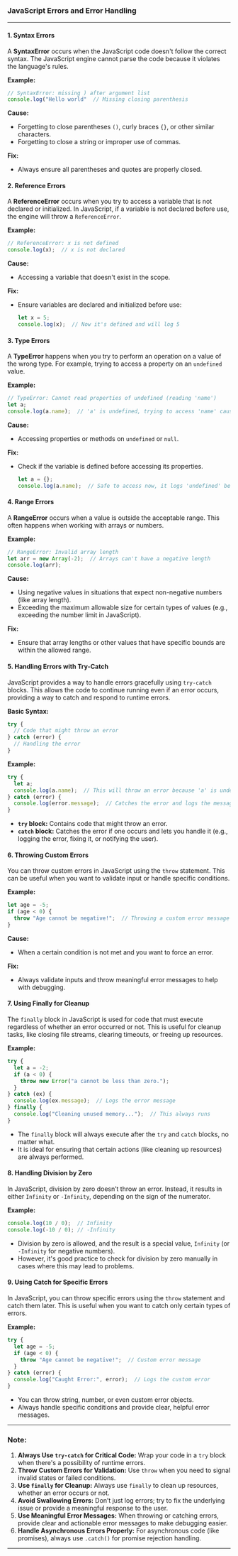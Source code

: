 ### **JavaScript Errors and Error Handling**
---

#### **1. Syntax Errors**
A **SyntaxError** occurs when the JavaScript code doesn't follow the correct syntax. The JavaScript engine cannot parse the code because it violates the language's rules.

**Example:**
```javascript
// SyntaxError: missing ) after argument list
console.log("Hello world"  // Missing closing parenthesis
```

**Cause:**
- Forgetting to close parentheses `()`, curly braces `{}`, or other similar characters.
- Forgetting to close a string or improper use of commas.

**Fix:**
- Always ensure all parentheses and quotes are properly closed.

#### **2. Reference Errors**
A **ReferenceError** occurs when you try to access a variable that is not declared or initialized. In JavaScript, if a variable is not declared before use, the engine will throw a `ReferenceError`.

**Example:**
```javascript
// ReferenceError: x is not defined
console.log(x);  // x is not declared
```

**Cause:**
- Accessing a variable that doesn't exist in the scope.

**Fix:**
- Ensure variables are declared and initialized before use:
  ```javascript
  let x = 5;
  console.log(x);  // Now it's defined and will log 5
  ```

#### **3. Type Errors**
A **TypeError** happens when you try to perform an operation on a value of the wrong type. For example, trying to access a property on an `undefined` value.

**Example:**
```javascript
// TypeError: Cannot read properties of undefined (reading 'name')
let a;
console.log(a.name);  // 'a' is undefined, trying to access 'name' causes a TypeError
```

**Cause:**
- Accessing properties or methods on `undefined` or `null`.

**Fix:**
- Check if the variable is defined before accessing its properties.
  ```javascript
  let a = {};
  console.log(a.name);  // Safe to access now, it logs 'undefined' because 'name' is not defined
  ```

#### **4. Range Errors**
A **RangeError** occurs when a value is outside the acceptable range. This often happens when working with arrays or numbers.

**Example:**
```javascript
// RangeError: Invalid array length
let arr = new Array(-2);  // Arrays can't have a negative length
console.log(arr);
```

**Cause:**
- Using negative values in situations that expect non-negative numbers (like array length).
- Exceeding the maximum allowable size for certain types of values (e.g., exceeding the number limit in JavaScript).

**Fix:**
- Ensure that array lengths or other values that have specific bounds are within the allowed range.

#### **5. Handling Errors with Try-Catch**

JavaScript provides a way to handle errors gracefully using `try-catch` blocks. This allows the code to continue running even if an error occurs, providing a way to catch and respond to runtime errors.

**Basic Syntax:**
```javascript
try {
  // Code that might throw an error
} catch (error) {
  // Handling the error
}
```

**Example:**
```javascript
try {
  let a;
  console.log(a.name);  // This will throw an error because 'a' is undefined
} catch (error) {
  console.log(error.message);  // Catches the error and logs the message
}
```

- **`try` block:** Contains code that might throw an error.
- **`catch` block:** Catches the error if one occurs and lets you handle it (e.g., logging the error, fixing it, or notifying the user).

#### **6. Throwing Custom Errors**

You can throw custom errors in JavaScript using the `throw` statement. This can be useful when you want to validate input or handle specific conditions.

**Example:**
```javascript
let age = -5;
if (age < 0) {
  throw "Age cannot be negative!";  // Throwing a custom error message
}
```

**Cause:**
- When a certain condition is not met and you want to force an error.

**Fix:**
- Always validate inputs and throw meaningful error messages to help with debugging.

#### **7. Using Finally for Cleanup**

The `finally` block in JavaScript is used for code that must execute regardless of whether an error occurred or not. This is useful for cleanup tasks, like closing file streams, clearing timeouts, or freeing up resources.

**Example:**
```javascript
try {
  let a = -2;
  if (a < 0) {
    throw new Error("a cannot be less than zero.");
  }
} catch (ex) {
  console.log(ex.message);  // Logs the error message
} finally {
  console.log("Cleaning unused memory...");  // This always runs
}
```

- The `finally` block will always execute after the `try` and `catch` blocks, no matter what.
- It is ideal for ensuring that certain actions (like cleaning up resources) are always performed.

#### **8. Handling Division by Zero**

In JavaScript, division by zero doesn’t throw an error. Instead, it results in either `Infinity` or `-Infinity`, depending on the sign of the numerator.

**Example:**
```javascript
console.log(10 / 0);  // Infinity
console.log(-10 / 0); // -Infinity
```

- Division by zero is allowed, and the result is a special value, `Infinity` (or `-Infinity` for negative numbers).
- However, it's good practice to check for division by zero manually in cases where this may lead to problems.

#### **9. Using Catch for Specific Errors**

In JavaScript, you can throw specific errors using the `throw` statement and catch them later. This is useful when you want to catch only certain types of errors.

**Example:**
```javascript
try {
  let age = -5;
  if (age < 0) {
    throw "Age cannot be negative!";  // Custom error message
  }
} catch (error) {
  console.log("Caught Error:", error);  // Logs the custom error
}
```

- You can throw string, number, or even custom error objects.
- Always handle specific conditions and provide clear, helpful error messages.

---

### **Note:**
1. **Always Use `try-catch` for Critical Code:** Wrap your code in a `try` block when there's a possibility of runtime errors.
2. **Throw Custom Errors for Validation:** Use `throw` when you need to signal invalid states or failed conditions.
3. **Use `finally` for Cleanup:** Always use `finally` to clean up resources, whether an error occurs or not.
4. **Avoid Swallowing Errors:** Don’t just log errors; try to fix the underlying issue or provide a meaningful response to the user.
5. **Use Meaningful Error Messages:** When throwing or catching errors, provide clear and actionable error messages to make debugging easier.
6. **Handle Asynchronous Errors Properly:** For asynchronous code (like promises), always use `.catch()` for promise rejection handling.

---
